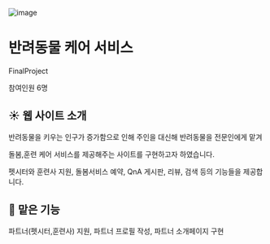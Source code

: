 ![image](https://user-images.githubusercontent.com/114386418/207806729-734076ca-c8f0-462d-a588-60ae2fa9a69b.png)

# 반려동물 케어 서비스 

FinalProject

참여인원 6명

## :sunny: 웹 사이트 소개


반려동물을 키우는 인구가 증가함으로 인해 주인을 대신해 반려동물을 전문인에게 맡겨


돌봄,훈련 케어 서비스를 제공해주는 사이트를 구현하고자 하였습니다.


펫시터와 훈련사 지원, 돌봄서비스 예약, QnA 게시판, 리뷰, 검색 등의 기능들을 제공합니다.



## :raising_hand: 맡은 기능


파트너(펫시터,훈련사) 지원, 파트너 프로필 작성, 파트너 소개페이지 구현





